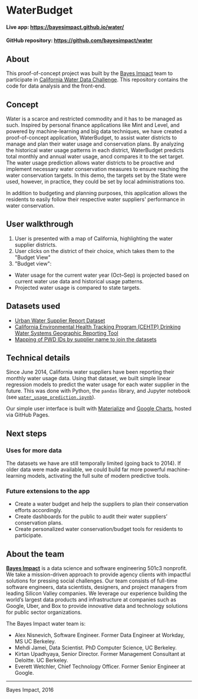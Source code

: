 # WaterBudget

#### Live app: https://bayesimpact.github.io/water/
#### GitHub repository: https://github.com/bayesimpact/water

## About
This proof-of-concept project was built by the [Bayes Impact](http://www.bayes.org) team to participate in [California Water Data Challenge](http://waterchallenge.data.ca.gov/). This repository contains the code for data analysis and the front-end. 

## Concept
Water is a scarce and restricted commodity and it has to be managed as such. Inspired by personal finance applications like Mint and Level, and powered by machine-learning and big data techniques, we have created a proof-of-concept application, WaterBudget, to assist water districts  to manage and plan their water usage and conservation plans. By analyzing the historical water usage patterns in each district, WaterBudget predicts total monthly and annual water usage, ancd compares it to the set target. The water usage prediction allows water districts to be proactive and implement necessary water conservation measures to ensure reaching the water conservation targets. In this demo, the targets set by the State were used, however, in practice, they could be set by local administrations too. 

In addition to budgeting and planning purposes, this application allows the residents to easily follow their respective water suppliers' performance in water conservation. 

## User walkthrough
1. User is presented with a map of California, highlighting the water supplier districts.
2. User clicks on the district of their choice, which takes them to the "Budget View"
3. "Budget view":
  - Water usage for the current water year (Oct–Sep) is projected based on current water use data and historical usage patterns.
  - Projected water usage is compared to state targets.

## Datasets used
- [Urban Water Supplier Report Dataset](http://www.waterboards.ca.gov/water_issues/programs/conservation_portal/conservation_reporting.shtml)
- [California Environmental Health Tracking Program (CEHTP) Drinking Water Systems Geographic Reporting Tool](http://cehtp.org/page/water/water_system_map_viewer)
- [Mapping of PWD IDs by supplier name to join the datasets](http://www.water.ca.gov/urbanwatermanagement/docs/2010_UWMP_Data_Tables/UWMP_PWS_IDs_07-29-14.xls)

## Technical details
Since June 2014, California water suppliers have been reporting their monthly water usage data. Using that dataset, we built simple linear regression models to predict the water usage for each water supplier in the future. This was done with Python, the `pandas` library, and Jupyter notebook (see [`water_usage_prediction.ipynb`](https://github.com/bayesimpact/water/blob/master/exploration/water_usage_prediction.ipynb)).

Our simple user interface is built with [Materialize](http://materializecss.com/) and [Google Charts](https://developers.google.com/chart/interactive/docs/gallery), hosted via GitHub Pages.

## Next steps

### Uses for more data

The datasets we have are still temporally limited (going back to 2014). If older data were made available, we could build far more powerful machine-learning models, activating the full suite of modern predictive tools.

### Future extensions to the app

* Create a water budget and help the suppliers to plan their conservation efforts accordingly.
* Create dashboards for the public to audit their water suppliers’ conservation plans.
* Create personalized water conservation/budget tools for residents to participate.

## About the team

[**Bayes Impact**](http://www.bayes.org) is a data science and software engineering 501c3 nonprofit. We take a mission-driven approach to provide agency clients with impactful solutions for pressing social challenges. Our team consists of full-time software engineers, data scientists, designers, and project managers from leading Silicon Valley companies. We leverage our experience building the world’s largest data products and infrastructure at companies such as Google, Uber, and Box to provide innovative data and technology solutions for public sector organizations.

The Bayes Impact water team is:

* Alex Nisnevich, Software Engineer. Former Data Engineer at Workday, MS UC Berkeley.
* Mehdi Jamei, Data Scientist. PhD Computer Science, UC Berkeley.
* Kirtan Upadhyaya, Senior Director. Former Management Consultant at Deloitte. UC Berkeley.
* Everett Wetchler, Chief Technology Officer. Former Senior Engineer at Google. 

-----
Bayes Impact, 2016

